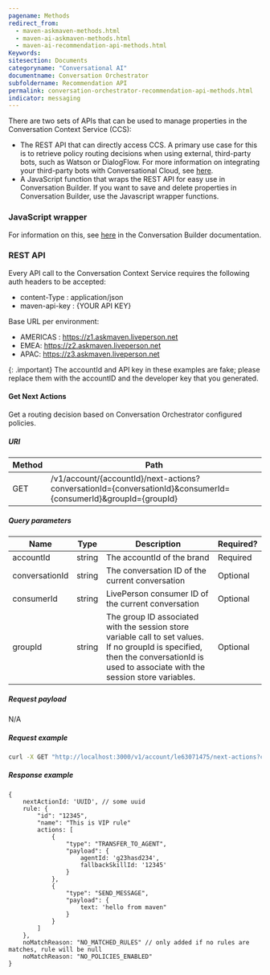 ```yaml
---
pagename: Methods
redirect_from:
  - maven-askmaven-methods.html
  - maven-ai-askmaven-methods.html
  - maven-ai-recommendation-api-methods.html
Keywords:
sitesection: Documents
categoryname: "Conversational AI"
documentname: Conversation Orchestrator
subfoldername: Recommendation API
permalink: conversation-orchestrator-recommendation-api-methods.html
indicator: messaging
---
```


There are two sets of APIs that can be used to manage properties in the Conversation Context Service (CCS):

* The REST API that can directly access CCS. A primary use case for this is to retrieve policy routing decisions when using external, third-party bots, such as Watson or DialogFlow. For more information on integrating your third-party bots with Conversational Cloud, see [here](third-party-bots-getting-started.html).
* A JavaScript function that wraps the REST API for easy use in Conversation Builder. If you want to save and delete properties in Conversation Builder, use the Javascript wrapper functions.

### JavaScript wrapper
For information on this, see [here](conversation-builder-scripting-functions-askmaven.html) in the Conversation Builder documentation.

### REST API
Every API call to the Conversation Context Service requires the following auth headers to be accepted:  

* content-Type : application/json  
* maven-api-key : {YOUR API KEY}

Base URL per environment:

* AMERICAS : https://z1.askmaven.liveperson.net
* EMEA: https://z2.askmaven.liveperson.net
* APAC: https://z3.askmaven.liveperson.net

{: .important}
The accountId and API key in these examples are fake; please replace them with the accountID and the developer key that you generated.

#### Get Next Actions
Get a routing decision based on Conversation Orchestrator configured policies.

##### URI

| Method | Path |
| --- | --- |
| GET | /v1/account/{accountId}/next-actions?conversationId={conversationId}&consumerId={consumerId}&groupId={groupId} |

##### Query parameters

| Name | Type | Description | Required? |
| --- | --- | --- | --- |
| accountId | string | The accountId of the brand | Required |
| conversationId | string | The conversation ID of the current conversation | Optional |
| consumerId | string | LivePerson consumer ID of the current conversation | Optional |
| groupId | string | The group ID associated with the session store variable call to set values. If no groupId is specified, then the conversationId is used to associate with the session store variables. | Optional |

##### Request payload
N/A

##### Request example
```bash
curl -X GET "http://localhost:3000/v1/account/le63071475/next-actions?conversationId=myconversationId&consumerId=myconsumerId&groupId=mygroupId" -H  "accept: */*" -H  "maven-api-key: YBrAm6BigSbWF2ZW4tcm91dGluZw=="
```

##### Response example
```
{
    nextActionId: 'UUID', // some uuid
    rule: {
        "id": "12345",
        "name": "This is VIP rule"
        actions: [
            {
                "type": "TRANSFER_TO_AGENT",
                "payload": {
                    agentId: 'g23hasd234',
                    fallbackSkillId: '12345'
                }
            },
            {
                "type": "SEND_MESSAGE",
                "payload": {
                    text: 'hello from maven"
                }
            }
        ]
    },
    noMatchReason: "NO_MATCHED_RULES" // only added if no rules are matches, rule will be null
    noMatchReason: "NO_POLICIES_ENABLED"
}
```
